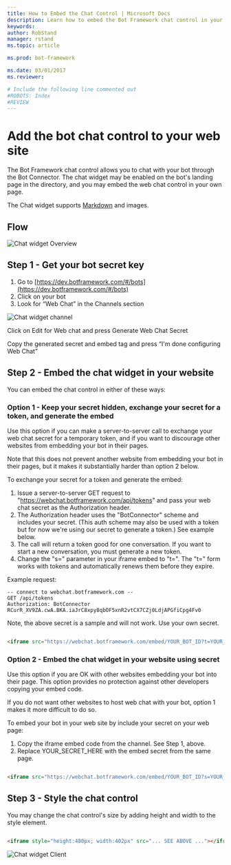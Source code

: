 ```yaml
---
title: How to Embed the Chat Control | Microsoft Docs
description: Learn how to embed the Bot Framework chat control in your web page.
keywords:
author: RobStand
manager: rstand
ms.topic: article

ms.prod: bot-framework

ms.date: 03/01/2017
ms.reviewer:

# Include the following line commented out
#ROBOTS: Index
#REVIEW
---
```

# Add the bot chat control to your web site

The Bot Framework chat control allows you to chat with your bot through the Bot Connector. The chat widget may be enabled on the bot's landing page in the directory, and you may embed the web chat control in your own page.

The Chat widget supports [Markdown](https://en.wikipedia.org/wiki/Markdown) and images.

## Flow
![Chat widget Overview](~/media/chatwidget-overview.png)

## Step 1 - Get your bot secret key
1. Go to [https://dev.botframework.com/#/bots](https://dev.botframework.com/#/bots)
2. Click on your bot
3. Look for “Web Chat” in the Channels section

![Chat widget channel](~/media/chatwidget-channel.png)

Click on Edit for Web chat and press Generate Web Chat Secret

Copy the generated secret and embed tag and press “I'm done configuring Web Chat”

## Step 2 - Embed the chat widget in your website

You can embed the chat control in either of these ways:

### Option 1 - Keep your secret hidden, exchange your secret for a token, and generate the embed

Use this option if you can make a server-to-server call to exchange your web chat secret for a temporary token,
and if you want to discourage other websites from embedding your bot in their pages.

Note that this does not prevent another website from embedding your bot in their pages, but it makes it substantially
harder than option 2 below.

To exchange your secret for a token and generate the embed:

1. Issue a server-to-server GET request to "https://webchat.botframework.com/api/tokens" and pass your web chat secret as the Authorization header.
2. The Authorization header uses the "BotConnector" scheme and includes your secret. (This auth scheme may also be used with a token but for now we're using our secret to generate a token.) See example below.
3. The call will return a token good for one conversation. If you want to start a new conversation, you must generate a new token.
4. Change the "s=" parameter in your iframe embed to "t=". The "t=" form works with tokens and automatically renews them before they expire.

Example request:

    -- connect to webchat.botframework.com --
    GET /api/tokens
    Authorization: BotConnector RCurR_XV9ZA.cwA.BKA.iaJrC8xpy8qbOF5xnR2vtCX7CZj0LdjAPGfiCpg4Fv0

Note, the above secret is a sample and will not work. Use your own secret.

```html

<iframe src="https://webchat.botframework.com/embed/YOUR_BOT_ID?t=YOUR_TOKEN_HERE"></iframe>

```

### Option 2 - Embed the chat widget in your website using secret

Use this option if you are OK with other websites embedding your bot into their page. This option provides no protection against
other developers copying your embed code.

If you do not want other websites to host web chat with your bot, option 1 makes it more difficult to do so.

To embed your bot in your web site by include your secret on your web page:

1. Copy the iframe embed code from the channel. See Step 1, above.
2. Replace YOUR_SECRET_HERE with the embed secret from the same page.

```html

<iframe src="https://webchat.botframework.com/embed/YOUR_BOT_ID?s=YOUR_SECRET_HERE"></iframe>

```

## Step 3 - Style the chat control

You may change the chat control's size by adding height and width to the style element.

```html

<iframe style="height:480px; width:402px" src="... SEE ABOVE ..."></iframe>

```

![Chat widget Client](/en-us/images/chatwidget/chatwidget-client.png)
